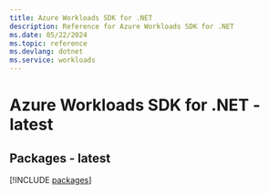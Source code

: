 ```yaml
---
title: Azure Workloads SDK for .NET
description: Reference for Azure Workloads SDK for .NET
ms.date: 05/22/2024
ms.topic: reference
ms.devlang: dotnet
ms.service: workloads
---
```

# Azure Workloads SDK for .NET - latest
## Packages - latest
[!INCLUDE [packages](workloads-index.md)]